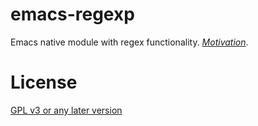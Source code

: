emacs-regexp
============

Emacs native module with regex functionality. *[Motivation](https://www.gnu.org/software/emacs/manual/html_node/elisp/Regexp-Problems.html)*.

# License
[GPL v3 or any later version](./LICENSE)
